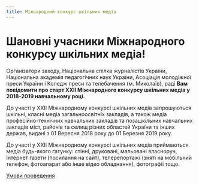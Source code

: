 ```yaml
---
title: Міжнародний конкурс шкільних медіа
---
```


# Шановні учасники Міжнародного конкурсу шкільних медіа!

Організатори заходу, Національна спілка журналістів України, Національна академія педагогічних наук України, Асоціація молодіжної преси України і Коледж преси та телебачення (м. Миколаїв), раді **Вам повідомити про старт XХІІ Міжнародного конкурсу шкільних медіа у 2018-2019 навчальному році.**

До участі у XХІІ Міжнародному конкурсі шкільних медіа запрошуються шкільні, класні медіа загальноосвітніх закладів, а також медіа професійно-технічних навчальних закладів та позашкільних навчальних закладів міст, районів та селищ різних областей України та інших держав, видані з 01 Вересня 2018 року до 01 Березня 2019 року.

До участі у XХІІ Міжнародному конкурсі шкільних медіа приймаються медіа будь-якого ґатунку: стінні, друковані, мальовані власноруч, Інтернет газети (посилання на сайт), телерепортажі (зняті на мобільний телефон, фотоапарат або інше відео обладнання), фотографії тощо.

[Умови проведення](1.doc)
